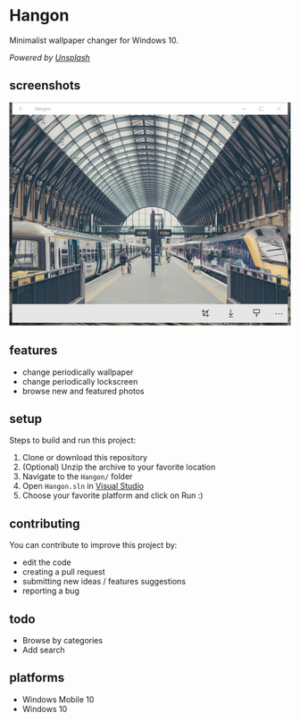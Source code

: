 # Hangon
Minimalist wallpaper changer for Windows 10.

_Powered by [Unsplash](https://unsplash.com)_

## screenshots

<img src="./hangon_app.png" height="400" alt="hangon app" />

## features

* change periodically wallpaper
* change periodically lockscreen
* browse new and featured photos


## setup
Steps to build and run this project:

1. Clone or download this repository
2. (Optional) Unzip the archive to your favorite location
3. Navigate to the ```Hangon/``` folder
4. Open ```Hangon.sln``` in [Visual Studio](https://www.visualstudio.com/thank-you-downloading-visual-studio/?sku=Community&rel=15)
5. Choose your favorite platform and click on Run :)

## contributing

You can contribute to improve this project by:

* edit the code
* creating a pull request
* submitting new ideas / features suggestions 
* reporting a bug

## todo

* Browse by categories
* Add search

## platforms

* Windows Mobile 10
* Windows 10